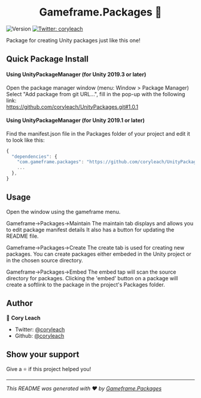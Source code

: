 <h1 align="center">Gameframe.Packages 👋</h1>
<p>
  <img alt="Version" src="https://img.shields.io/badge/version-1.0.1-blue.svg?cacheSeconds=2592000" />
  <a href="https://twitter.com/Cory Leach">
    <img alt="Twitter: coryleach" src="https://img.shields.io/twitter/follow/coryleach.svg?style=social" target="_blank" />
  </a>
</p>

Package for creating Unity packages just like this one!

## Quick Package Install

#### Using UnityPackageManager (for Unity 2019.3 or later)
Open the package manager window (menu: Window > Package Manager)<br/>
Select "Add package from git URL...", fill in the pop-up with the following link:<br/>
https://github.com/coryleach/UnityPackages.git#1.0.1<br/>

#### Using UnityPackageManager (for Unity 2019.1 or later)

Find the manifest.json file in the Packages folder of your project and edit it to look like this:
```js
{
  "dependencies": {
    "com.gameframe.packages": "https://github.com/coryleach/UnityPackages.git#1.0.1",
    ...
  },
}
```

<!-- DOC-START -->
<!-- 
Changes between 'DOC START' and 'DOC END' will not be lost on package update 
-->

## Usage

Open the window using the gameframe menu.

Gameframe->Packages->Maintain
The maintain tab displays and allows you to edit package manifest details
It also has a button for updating the README file.

Gameframe->Packages->Create
The create tab is used for creating new packages.
You can create packages either embeded in the Unity project or in the chosen source directory.

Gameframe->Packages->Embed
The embed tap will scan the source directory for packages.
Clicking the 'embed' button on a package will create a softlink to the package in the project's Packages folder.

<!-- DOC-END -->

## Author

👤 **Cory Leach**

* Twitter: [@coryleach](https://twitter.com/coryleach)
* Github: [@coryleach](https://github.com/coryleach)


## Show your support

Give a ⭐️ if this project helped you!

***
_This README was generated with ❤️ by [Gameframe.Packages](https://github.com/coryleach/unitypackages)_
